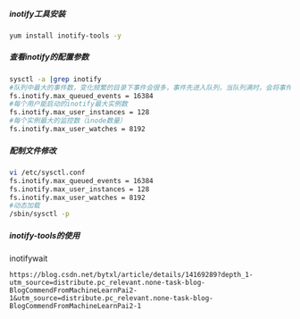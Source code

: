 <!--
 * @Author: 程英明
 * @Date: 2022-07-18 15:24:07
 * @LastEditTime: 2022-07-18 15:24:14
 * @LastEditors: 程英明
 * @Description: 
 * @FilePath: \doc-man\docs\os\linux\inotify.md
 * QQ:504875043@qq.com
-->
##### inotify工具安装
```sh
yum install inotify-tools -y
```
##### 查看inotify的配置参数
```sh
sysctl -a |grep inotify
#队列中最大的事件数，变化频繁的目录下事件会很多，事件先进入队列，当队列满时，会将事件丢弃，同时发出IN_Q_OVERFLOW事件
fs.inotify.max_queued_events = 16384
#每个用户能启动的inotify最大实例数
fs.inotify.max_user_instances = 128
#每个实例最大的监控数（inode数量）
fs.inotify.max_user_watches = 8192
```
##### 配制文件修改
```sh
vi /etc/sysctl.conf
fs.inotify.max_queued_events = 16384
fs.inotify.max_user_instances = 128
fs.inotify.max_user_watches = 8192
#动态加载
/sbin/sysctl -p
```
##### inotify-tools的使用
inotifywait
```
https://blog.csdn.net/bytxl/article/details/14169289?depth_1-utm_source=distribute.pc_relevant.none-task-blog-BlogCommendFromMachineLearnPai2-1&utm_source=distribute.pc_relevant.none-task-blog-BlogCommendFromMachineLearnPai2-1
```